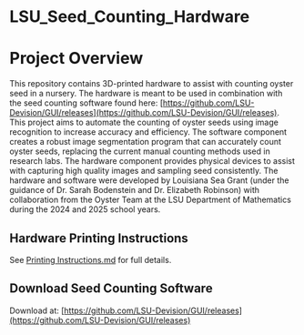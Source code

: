# LSU_Seed_Counting_Hardware
# Project Overview
This repository contains 3D-printed hardware to assist with counting oyster seed in a nursery. The hardware is meant to be used in combination with the seed counting software found here: [https://github.com/LSU-Devision/GUI/releases](https://github.com/LSU-Devision/GUI/releases). This project aims to automate the counting of oyster seeds using image recognition to increase accuracy and efficiency. The software component creates a robust image segmentation program that can accurately count oyster seeds, replacing the current manual counting methods used in research labs. The hardware component provides physical devices to assist with capturing high quality images and sampling seed consistently. The hardware and software were developed by Louisiana Sea Grant (under the guidance of Dr. Sarah Bodenstein and Dr. Elizabeth Robinson) with collaboration from the Oyster Team at the LSU Department of Mathematics during the 2024 and 2025 school years. 

## Hardware Printing Instructions
See [Printing Instructions.md](./Printing%20Instructions.md) for full details.

## Download Seed Counting Software
Download at: [https://github.com/LSU-Devision/GUI/releases](https://github.com/LSU-Devision/GUI/releases)
